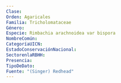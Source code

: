 ```yaml
---
Clase: 
Orden: Agaricales
Familia: Tricholomataceae
Género: 
Especie: Rimbachia arachnoidea var bispora
NombreComún: 
CategoríaUICN: 
EstadoConservaciónNacional: 
SectorenlaRBHH: 
Presencia: 
TipoDeDato: 
Fuente: "(Singer) Redhead"
---
```

